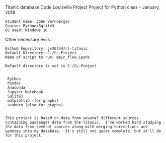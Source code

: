 Titanic database Code Louisville Project
Project for Python class - January, 2019



    
    Student name: John Vornberger
    Course: Python/Sqlite3
    OS Used: Windows 10

    

Other necessary evils:

    Github Repository: jv30344/cl-titanic
    Default Directory: C:/CL-Project 
    Name of script to run: main_flow.ipynb
    
    Default directory is set to C:/CL-Project 
    

     Python 
     Pandas
     Anaconda
     Jupyter Notebook
     Sqlite3
     matplotlib (for graphs)
     seaborn (also for graphs)


    This project is based on data from several different sources containing passenger data from the Titanic.  I've worked hard studying the data from several sources along with merging corrections and updates into my database.  It's still not quite complete, but it'll do for this project.